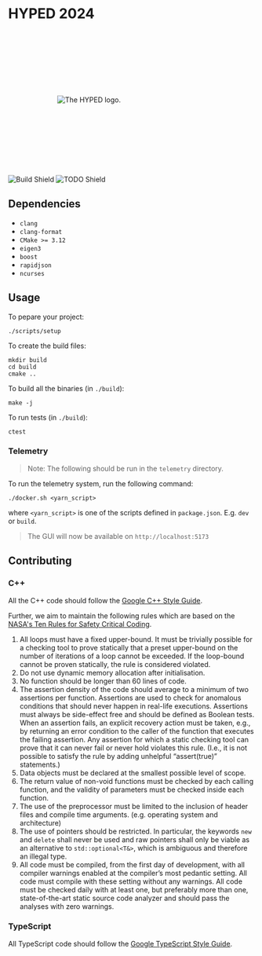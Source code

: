 # HYPED 2024

&nbsp;

<picture>
  <source media="(prefers-color-scheme: dark)" srcset="https://github.com/Hyp-ed/hyped-2024/assets/43144010/12892983-b036-4ec3-b624-1c997f85bf94">
  <source media="(prefers-color-scheme: light)" srcset="https://github.com/Hyp-ed/hyped-2024/assets/43144010/54f3db17-be2b-4473-a963-b7d7d8c24a9a">
  <img alt="The HYPED logo." style="margin:100px" src="[https://user-images.githubusercontent.com/25423296/163456779-a8556205-d0a5-45e2-ac17-42d089e3c3f8.png](https://github.com/Hyp-ed/hyped-2024/assets/43144010/54f3db17-be2b-4473-a963-b7d7d8c24a9a)">
</picture>

&nbsp;

![Build Shield](https://github.com/Hyp-ed/hyped-2023/actions/workflows/build.yml/badge.svg) ![TODO Shield](https://img.shields.io/github/search/hyp-ed/hyped-2023/TODOLater?color=red&label=TODO%20counter)

## Dependencies

- `clang`
- `clang-format`
- `CMake >= 3.12`
- `eigen3`
- `boost`
- `rapidjson`
- `ncurses`

## Usage

  To pepare your project:

  ```
  ./scripts/setup
  ```

  To create the build files:

  ```
  mkdir build
  cd build
  cmake ..
  ```

  To build all the binaries (in `./build`):

  ```
  make -j
  ```

  To run tests (in `./build`):

  ```
  ctest
  ```

### Telemetry

  > Note: The following should be run in the `telemetry` directory.

  To run the telemetry system, run the following command:

  ```
  ./docker.sh <yarn_script>
  ```

  where `<yarn_script>` is one of the scripts defined in `package.json`. E.g. `dev` or `build`.

  > The GUI will now be available on `http://localhost:5173`

## Contributing

### C++

  All the C++ code should follow the [Google C++ Style Guide](https://google.github.io/styleguide/cppguide.html).

  Further, we aim to maintain the following rules which are based on the [NASA's Ten Rules for Safety Critical Coding](https://pixelscommander.com/wp-content/uploads/2014/12/P10.pdf).

  1. All loops must have a fixed upper-bound. It must be trivially possible for a checking tool to prove statically that a preset upper-bound on the number of iterations of a loop cannot be exceeded. If the loop-bound cannot be proven statically, the rule is considered violated.
  2. Do not use dynamic memory allocation after initialisation.
  3. No function should be longer than 60 lines of code.
  4. The assertion density of the code should average to a minimum of two assertions per function. Assertions are used to check for anomalous conditions that should never happen in real-life executions. Assertions must always be side-effect free and should be defined as Boolean tests. When an assertion fails, an explicit recovery action must be taken, e.g., by returning an error condition to the caller of the function that executes the failing assertion. Any assertion for which a static checking tool can prove that it can never fail or never hold violates this rule. (I.e., it is not possible to satisfy the rule by adding unhelpful “assert(true)” statements.)
  5. Data objects must be declared at the smallest possible level of scope.
  6. The return value of non-void functions must be checked by each calling function,  and the validity of parameters must be checked inside each function.
  7. The use of the preprocessor must be limited to the inclusion of header files and  compile time arguments. (e.g. operating system and architecture)
  8. The use of pointers should be restricted. In particular, the keywords `new` and `delete`  shall never be used and raw pointers shall only be viable as an alternative to `std::optional<T&>`, which is ambiguous and therefore an illegal type.
  9. All code must be compiled, from the first day of development, with all compiler warnings enabled  at the compiler’s most pedantic setting. All code must compile with these setting without any warnings. All code must be checked daily with at least one, but preferably more than one, state-of-the-art static  source code analyzer and should pass the analyses with zero warnings.

### TypeScript

  All TypeScript code should follow the [Google TypeScript Style Guide](https://google.github.io/styleguide/tsguide.html).
